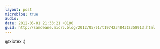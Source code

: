 ```yaml
---
layout: post
microblog: true
audio: 
date: 2012-05-01 21:33:21 +0100
guid: http://samdeane.micro.blog/2012/05/01/t197423484312358913.html
---
```

@xiotex :)
